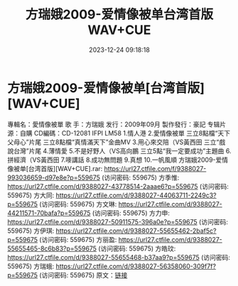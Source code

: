 ﻿---
title: 方瑞娥2009-爱情像被单台湾首版WAV+CUE
date: 2023-12-24 09:18:18
categories: WAV车载音乐、镜像
tags: 华语中文
---
# 方瑞娥2009-爱情像被单[台湾首版][WAV+CUE]

專輯名：愛情像被單
歌 手：方瑞娥
发行：2009年09月
製作發行：豪記
专辑片源：自購
CD編碼：CD-12081 IFPI LM58
1.情人港
2.愛情像被單
三立8點檔“天下父母心”片尾
三立8點檔“真情滿天下”金曲MV
3.用心來交陪（VS黃西田
三立“戲說台灣”片尾
4.薄情愛
5.不是好野人（VS高向鵬
三立5點“我一定要成功”主題曲
6.拼經濟（VS黃西田
7.嘜講話
8.成功無問題
9.真想
10.一帆風順
方瑞娥2009-爱情像被单[台湾首版][WAV+CUE].rar: https://url27.ctfile.com/f/9388027-993036659-d97e8e?p=559675
(访问密码: 559675)
方季惟: https://url27.ctfile.com/d/9388027-43778514-2aaae6?p=559675
(访问密码: 559675)
方大同: https://url27.ctfile.com/d/9388027-44063711-2249c3?p=559675
(访问密码: 559675)
方文琳: https://url27.ctfile.com/d/9388027-44211571-70bafa?p=559675
(访问密码: 559675)
方力申: https://url27.ctfile.com/d/9388027-50911575-396a0e?p=559675
(访问密码: 559675)
方伊琪: https://url27.ctfile.com/d/9388027-55655462-2baf5c?p=559675
(访问密码: 559675)
方丽盈: https://url27.ctfile.com/d/9388027-55655465-8c6b83?p=559675
(访问密码: 559675)
方皓玟: https://url27.ctfile.com/d/9388027-55655468-b37aa9?p=559675
(访问密码: 559675)
方瑞蛾: https://url27.ctfile.com/d/9388027-56358060-309f7f?p=559675
(访问密码: 559675)
原文：[链接](https://blog.sina.com.cn/s/blog_1647c7e76010313z1.html)